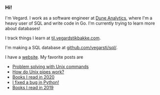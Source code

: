 <!-- <img src="https://github-readme-stats.vercel.app/api/top-langs/?username=vegarsti&layout=compact&exclude_repo=thesis,fhtboost,mal&langs_count=6" align="right"> -->

### Hi!

I'm Vegard. I work as a software engineer at [Dune Analytics](https://careers.duneanalytics.com/), where I'm a heavy user of SQL and write code in Go. I'm currently trying to learn more about databases!

I track things I learn at [til.vegardstikbakke.com](https://til.vegardstikbakke.com).

I'm making a SQL database at [github.com/vegarsti/sql/](https://github.com/vegarsti/sql/).

I have a [website](https://www.vegardstikbakke.com/). My favorite posts are
- [Problem solving with Unix commands](https://www.vegardstikbakke.com/unix/)
- [How do Unix pipes work?](https://www.vegardstikbakke.com/how-do-pipes-work-sigpipe/)
- [Books I read in 2020](https://www.vegardstikbakke.com/books-2020/)
- [I fixed a bug in Python!](https://www.vegardstikbakke.com/python-contribution/)
- [Books I read in 2019](https://www.vegardstikbakke.com/books-2019/)
